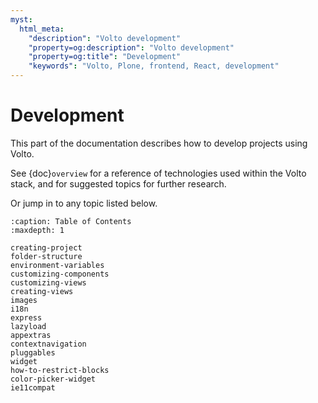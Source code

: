 ```yaml
---
myst:
  html_meta:
    "description": "Volto development"
    "property=og:description": "Volto development"
    "property=og:title": "Development"
    "keywords": "Volto, Plone, frontend, React, development"
---
```


# Development

This part of the documentation describes how to develop projects using Volto.

See {doc}`overview` for a reference of technologies used within the Volto stack, and for suggested topics for further research.

Or jump in to any topic listed below.

```{toctree}
:caption: Table of Contents
:maxdepth: 1

creating-project
folder-structure
environment-variables
customizing-components
customizing-views
creating-views
images
i18n
express
lazyload
appextras
contextnavigation
pluggables
widget
how-to-restrict-blocks
color-picker-widget
ie11compat
```
